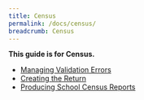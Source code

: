 ```yaml
---
title: Census
permalink: /docs/census/
breadcrumb: Census
---
```


**This guide is for Census.**

- [Managing Validation Errors](managing-validations-errors)
- [Creating the Return](creating-the-return)
- [Producing School Census Reports](producing-school-census-reports)
